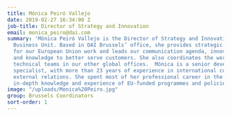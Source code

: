 ```yaml
---
title: Mónica Peiró Vallejo
date: 2019-02-27 16:34:00 Z
job-title: Director of Strategy and Innovation
email: monica_peiro@dai.com
summary: 'Mónica Peiró Vallejo is the Director of Strategy and Innovation in our EU
  Business Unit. Based in DAI Brussels’ office, she provides strategic leadership
  for our European Union work and leads our communication agenda, innovative solutions,
  and knowledge to better serve customers. She also coordinates the work with in-house
  technical teams in our other global offices.  Mónica is a senior development aid
  specialist, with more than 23 years of experience in international cooperation and
  external relations. She spent most of her professional career in the field and has
  in-depth knowledge and experience of EU-funded programmes and policies.  '
image: "/uploads/Monica%20Peiro.jpg"
group: Brussels Coordinators
sort-order: 1
---
```



